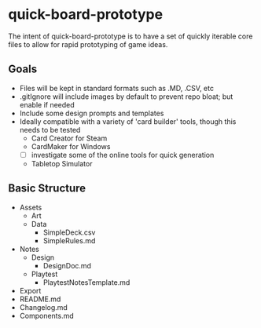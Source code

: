 # quick-board-prototype

The intent of quick-board-prototype is to have a set of quickly iterable core files to allow for rapid prototyping of game ideas. 

## Goals
- Files will be kept in standard formats such as .MD, .CSV, etc
- .gitIgnore will include images by default to prevent repo bloat; but enable if needed
- Include some design prompts and templates
- Ideally compatible with a variety of 'card builder' tools, though this needs to be tested
  - Card Creator for Steam
  - CardMaker for Windows
  - [ ] investigate some of the online tools for quick generation
  - Tabletop Simulator
  

## Basic Structure
- Assets
  - Art
  - Data
    - SimpleDeck.csv
    - SimpleRules.md
- Notes
  - Design
    - DesignDoc.md
  - Playtest
    - PlaytestNotesTemplate.md
- Export
- README.md
- Changelog.md
- Components.md
